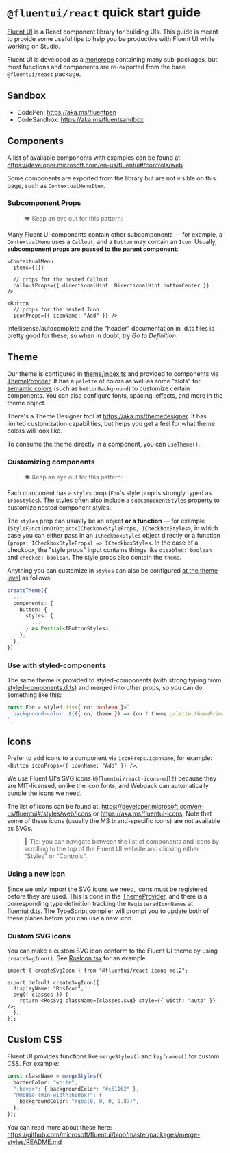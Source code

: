 # `@fluentui/react` quick start guide

[Fluent UI](https://developer.microsoft.com/en-us/fluentui) is a React component library for building UIs. This guide is meant to provide some useful tips to help you be productive with Fluent UI while working on Studio.

Fluent UI is developed as a [monorepo](https://github.com/microsoft/fluentui) containing many sub-packages, but most functions and components are re-exported from the base `@fluentui/react` package.

## Sandbox

- CodePen: https://aka.ms/fluentpen
- CodeSandbox: https://aka.ms/fluentsandbox

## Components

A list of available components with examples can be found at: https://developer.microsoft.com/en-us/fluentui#/controls/web

Some components are exported from the library but are not visible on this page, such as `ContextualMenuItem`.

### Subcomponent Props

> 👁 Keep an eye out for this pattern:

Many Fluent UI components contain other subcomponents — for example, a `ContextualMenu` uses a `Callout`, and a `Button` may contain an `Icon`. Usually, **subcomponent props are passed to the parent component**:

```tsx
<ContextualMenu
  items={[]}

  // props for the nested Callout
  calloutProps={{ directionalHint: DirectionalHint.bottomCenter }}
/>

<Button
  // props for the nested Icon
  iconProps={{ iconName: "Add" }} />
```

Intellisense/autocomplete and the "header" documentation in .d.ts files is pretty good for these, so when in doubt, try _Go to Definition_.

## Theme

Our theme is configured in [theme/index.ts](../packages/@foxglove/studio-base/theme/index.ts) and provided to components via [ThemeProvider](../packages/@foxglove/studio-base/theme/ThemeProvider.tsx). It has a `palette` of colors as well as some "slots" for [semantic colors](https://docs.microsoft.com/en-us/javascript/api/theme/isemanticcolors?view=office-ui-fabric-react-latest) (such as `buttonBackground`) to customize certain components. You can also configure fonts, spacing, effects, and more in the theme object.

There's a Theme Designer tool at https://aka.ms/themedesigner. It has limited customization capabilities, but helps you get a feel for what theme colors will look like.

To consume the theme directly in a component, you can `useTheme()`.

### Customizing components

> 👁 Keep an eye out for this pattern:

Each component has a `styles` prop (`Foo`'s style prop is strongly typed as `IFooStyles`). The styles often also include a `subComponentStyles` property to customize nested component styles.

The `styles` prop can usually be an object **or a function** — for example `IStyleFunctionOrObject<ICheckboxStyleProps, ICheckboxStyles>`, in which case you can either pass in an `ICheckboxStyles` object directly or a function `(props: ICheckboxStyleProps) => ICheckboxStyles`. In the case of a checkbox, the "style props" input contains things like `disabled: boolean` and `checked: boolean`. The style props also contain the `theme`.

Anything you can customize in `styles` can also be configured [at the theme level](https://docs.microsoft.com/en-us/javascript/api/theme/componentstyles?view=office-ui-fabric-react-latest) as follows:

```ts
createTheme({
  ...
  components: {
    Button: {
      styles: {
        ...
      } as Partial<IButtonStyles>,
    },
  },
})
```

### Use with styled-components

The same theme is provided to styled-components (with strong typing from [styled-components.d.ts](../typings/styled-components.d.ts)) and merged into other props, so you can do something like this:

```ts
const Foo = styled.div<{ on: boolean }>`
  background-color: ${({ on, theme }) => (on ? theme.palette.themePrimary : "transparent")};
`;
```

## Icons

Prefer to add icons to a component via `iconProps.iconName`, for example: `<Button iconProps={{ iconName: "Add" }} />`.

We use Fluent UI's SVG icons (`@fluentui/react-icons-mdl2`) because they are MIT-licensed, unlike the icon fonts, and Webpack can automatically bundle the icons we need.

The list of icons can be found at: https://developer.microsoft.com/en-us/fluentui#/styles/web/icons or https://aka.ms/fluentui-icons. Note that some of these icons (usually the MS brand-specific icons) are not available as SVGs.

> 📝 Tip: you can navigate between the list of components and icons by scrolling to the top of the Fluent UI website and clicking either "Styles" or "Controls".

### Using a new icon

Since we only import the SVG icons we need, icons must be registered before they are used. This is done in the [ThemeProvider](../packages/@foxglove/studio-base/theme/ThemeProvider.tsx), and there is a corresponding type definition tracking the `RegisteredIconNames` at [fluentui.d.ts](../typings/fluentui.d.ts). The TypeScript compiler will prompt you to update both of these places before you can use a new icon.

### Custom SVG icons

You can make a custom SVG icon conform to the Fluent UI theme by using `createSvgIcon()`. See [RosIcon.tsx](../packages/@foxglove/studio-base/components/RosIcon.tsx) for an example.

```tsx
import { createSvgIcon } from "@fluentui/react-icons-mdl2";

export default createSvgIcon({
  displayName: "RosIcon",
  svg({ classes }) {
    return <RosSvg className={classes.svg} style={{ width: "auto" }} />;
  },
});
```

## Custom CSS

Fluent UI provides functions like `mergeStyles()` and `keyframes()` for custom CSS. For example:

```ts
const className = mergeStyles({
  borderColor: "white",
  ":hover": { backgroundColor: "#c51162" },
  "@media (min-width:600px)": {
    backgroundColor: "rgba(0, 0, 0, 0.87)",
  },
});
```

You can read more about these here: https://github.com/microsoft/fluentui/blob/master/packages/merge-styles/README.md

